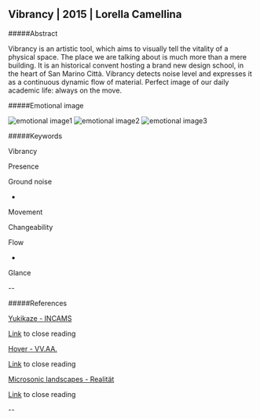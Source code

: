 ## Vibrancy | 2015 | Lorella Camellina

#####Abstract

Vibrancy is an artistic tool, which aims to visually tell the vitality of a physical space. The place we are talking about is much more than a mere building. It is an historical convent hosting a brand new design school, in the heart of San Marino Città. Vibrancy detects noise level and expresses it as a continuous dynamic flow of material. Perfect image of our daily academic life: always on the move.


#####Emotional image

![emotional image1](http://i.imgur.com/QaYZQav.jpg?1)
![emotional image2](http://i.imgur.com/dlvp8zj.jpg?2)
![emotional image3](http://i.imgur.com/DQjxeP8.jpg?1)

#####Keywords

Vibrancy

Presence

Ground noise

*

Movement

Changeability

Flow

*

Glance


--

#####References


[Yukikaze - INCAMS](https://www.youtube.com/watch?v=jJfpL5QkixU)

[Link](https://github.com/LoreCame/ID2-2015/blob/master/0_testi/LorellaCamellina_CloseReadings/4-reference-1.md) to close reading

[Hover - VV.AA.](http://ciid.dk/education/portfolio/idp14/courses/enchanted-objects/projects/hover/)  

[Link](https://github.com/LoreCame/ID2-2015/blob/master/0_testi/LorellaCamellina_CloseReadings/4-reference-2.md) to close reading

[Microsonic landscapes - Realität](http://www.realitat.com/2013/selected_work.php?lang=ing&nick=8256&tit=MICROSONIC%20LANDSCAPES) 

[Link](https://github.com/LoreCame/ID2-2015/blob/master/0_testi/LorellaCamellina_CloseReadings/4-reference-3.md) to close reading

--
